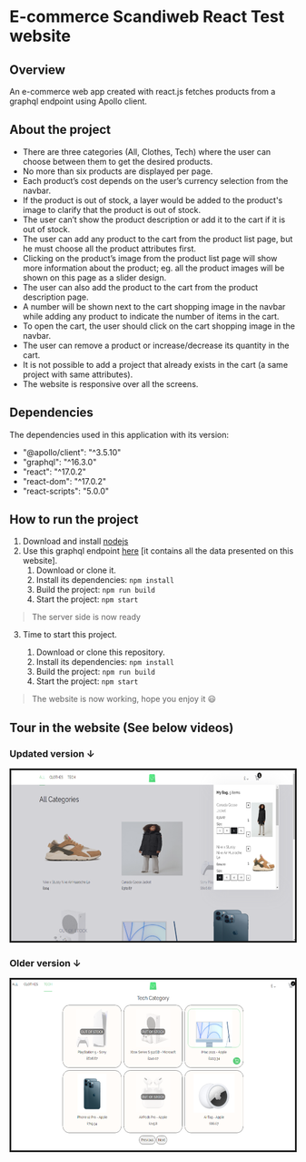 # E-commerce Scandiweb React Test website

## Overview

An e-commerce web app created with react.js fetches products from a graphql endpoint using Apollo client.

## About the project

- There are three categories (All, Clothes, Tech) where the user can choose between them to get the desired products.
- No more than six products are displayed per page.
- Each product’s cost depends on the user’s currency selection from the navbar.
- If the product is out of stock, a layer would be added to the product's image to clarify that the product is out of stock.
- The user can’t show the product description or add it to the cart if it is out of stock.
- The user can add any product to the cart from the product list page, but he must choose all the product attributes first.
- Clicking on the product’s image from the product list page will show more information about the product; eg. all the product images will be shown on this page as a slider design.
- The user can also add the product to the cart from the product description page.
- A number will be shown next to the cart shopping image in the navbar while adding any product to indicate the number of items in the cart.
- To open the cart, the user should click on the cart shopping image in the navbar.
- The user can remove a product or increase/decrease its quantity in the cart.
- It is not possible to add a project that already exists in the cart (a same project with same attributes).
- The website is responsive over all the screens.

## Dependencies

The dependencies used in this application with its version:

- "@apollo/client": "^3.5.10"
- "graphql": "^16.3.0"
- "react": "^17.0.2"
- "react-dom": "^17.0.2"
- "react-scripts": "5.0.0"

## How to run the project

1. Download and install [nodejs](https://nodejs.org/en/download/)
2. Use this graphql endpoint [here](https://github.com/scandiweb/junior-react-endpoint) [it contains all the data presented on this website].
   1. Download or clone it.
   2. Install its dependencies: `npm install`
   3. Build the project: `npm run build`
   4. Start the project: `npm start`

> The server side is now ready

3. Time to start this project.

   1. Download or clone this repository.
   2. Install its dependencies: `npm install`
   3. Build the project: `npm run build`
   4. Start the project: `npm start`

> The website is now working, hope you enjoy it 😃

## Tour in the website (See below videos)

### Updated version &darr;

<a href="https://youtu.be/XPlWgpl2aDs" target="_blank"><img src="src/images/website2.png" alt="Tour in the website" width="500px" height="300px" border="3px" /></a>

### Older version &darr;

<a href="https://youtu.be/Ql6-HwzI6cs" target="_blank"><img src="src/images/website.png" alt="Tour in the website" width="500px" height="300px" border="3px" /></a>
